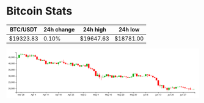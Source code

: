 # Bitcoin Stats

BTC/USDT|24h change|24h high|24h low|
|---|---|---|---|
|$19323.83|0.10%|$19647.63|$18781.00|

<img src="./chart.svg">
